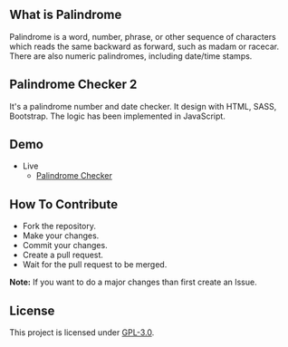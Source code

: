 ## What is Palindrome
Palindrome is a word, number, phrase, or other sequence of characters which reads the same backward as forward, such as madam or racecar. There are also numeric palindromes, including date/time stamps.

## Palindrome Checker 2
It's a palindrome number and date checker. It design with HTML, SASS, Bootstrap. The logic has been implemented in JavaScript.

## Demo
- Live
    - [Palindrome Checker]()

## How To Contribute
- Fork the repository.
- Make your changes.
- Commit your changes.
- Create a pull request.
- Wait for the pull request to be merged.

**Note:** If you want to do a major changes than first create an Issue.

## License
This project is licensed under [GPL-3.0]().